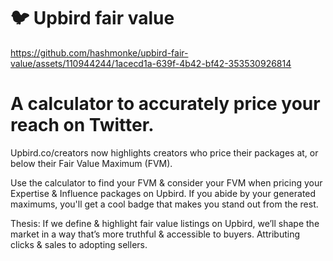 # 🐦 Upbird fair value

https://github.com/hashmonke/upbird-fair-value/assets/110944244/1acecd1a-639f-4b42-bf42-353530926814

# A calculator to accurately price your reach on Twitter.
Upbird.co/creators now highlights creators who price their packages at, or below their Fair Value Maximum (FVM).

Use the calculator to find your FVM & consider your FVM when pricing your Expertise & Influence packages on Upbird. If you abide by your generated maximums, you'll get a cool badge that makes you stand out from the rest.

Thesis: If we define & highlight fair value listings on Upbird, we’ll shape the market in a way that’s more truthful & accessible to buyers. Attributing clicks & sales to adopting sellers.
